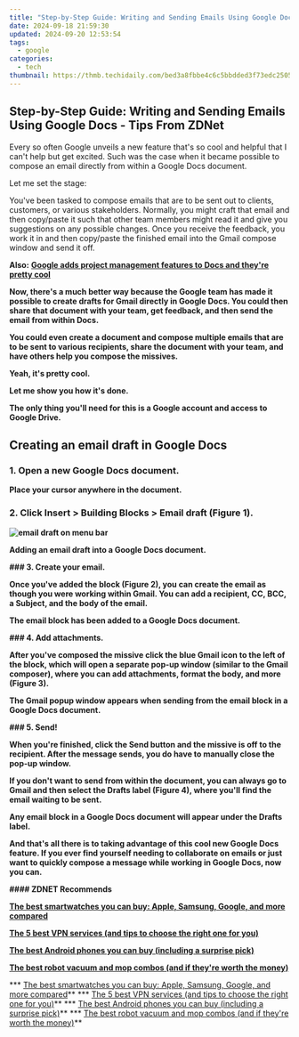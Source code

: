 ```yaml
---
title: "Step-by-Step Guide: Writing and Sending Emails Using Google Docs - Tips From ZDNet"
date: 2024-09-18 21:59:30
updated: 2024-09-20 12:53:54
tags:
  - google
categories:
  - tech
thumbnail: https://thmb.techidaily.com/bed3a8fbbe4c6c5bbdded3f73edc2505580ffc686720a91de941d4b85521ee34.jpg
---
```


## Step-by-Step Guide: Writing and Sending Emails Using Google Docs - Tips From ZDNet

Every so often Google unveils a new feature that's so cool and helpful that I can't help but get excited. Such was the case when it became possible to compose an email directly from within a Google Docs document.

Let me set the stage:

You've been tasked to compose emails that are to be sent out to clients, customers, or various stakeholders. Normally, you might craft that email and then copy/paste it such that other team members might read it and give you suggestions on any possible changes. Once you receive the feedback, you work it in and then copy/paste the finished email into the Gmail compose window and send it off.

**Also:** [**Google adds project management features to Docs and they're pretty cool**](https://www.zdnet.com/article/google-adds-project-management-features-to-docs-and-its-pretty-cool/)

**Now, there's a much better way because the Google team has made it possible to create drafts for Gmail directly in Google Docs. You could then share that document with your team, get feedback, and then send the email from within Docs.**

**You could even create a document and compose multiple emails that are to be sent to various recipients, share the document with your team, and have others help you compose the missives.**

**Yeah, it's pretty cool.**

**Let me show you how it's done.**

**The only thing you'll need for this is a Google account and access to Google Drive.**

## **Creating an email draft in Google Docs**

### **1\. Open a new Google Docs document.** 

**Place your cursor anywhere in the document.**

### **2\. Click Insert > Building Blocks > Email draft (Figure 1).**

**![email draft on menu bar](https://www.zdnet.com/a/img/resize/6708cadf9696f563a35b8272080a1374fd34f1ed/2022/05/19/0b63aea7-8061-4920-b5c0-21adfc12b651/email1.jpg?auto=webp&width=1280)**

**Adding an email draft into a Google Docs document.**

**### 3\. Create your email.** 

**Once you've added the block (Figure 2), you can create the email as though you were working within Gmail. You can add a recipient, CC, BCC, a Subject, and the body of the email.** 

**The email block has been added to a Google Docs document.**

**### 4\. Add attachments.** 

**After you've composed the missive click the blue Gmail icon to the left of the block, which will open a separate pop-up window (similar to the Gmail composer), where you can add attachments, format the body, and more (Figure 3).**

**The Gmail popup window appears when sending from the email block in a Google Docs document.**

**### 5\. Send!**

**When you're finished, click the Send button and the missive is off to the recipient. After the message sends, you do have to manually close the pop-up window.**

**If you don't want to send from within the document, you can always go to Gmail and then select the Drafts label (Figure 4), where you'll find the email waiting to be sent.** 

**Any email block in a Google Docs document will appear under the Drafts label.**

**And that's all there is to taking advantage of this cool new Google Docs feature. If you ever find yourself needing to collaborate on emails or just want to quickly compose a message while working in Google Docs, now you can.**

**#### ZDNET Recommends**

**[The best smartwatches you can buy: Apple, Samsung, Google, and more compared](https://www.zdnet.com/article/best-smartwatch/ "The best smartwatches you can buy: Apple, Samsung, Google, and more compared")**

**[The 5 best VPN services (and tips to choose the right one for you)](https://www.zdnet.com/article/best-vpn/ "The 5 best VPN services (and tips to choose the right one for you)")**

**[The best Android phones you can buy (including a surprise pick)](https://www.zdnet.com/article/best-android-phone/ "The best Android phones you can buy (including a surprise pick)")**

**[The best robot vacuum and mop combos (and if they're worth the money)](https://www.zdnet.com/article/best-robot-vacuum-mop/ "The best robot vacuum and mop combos (and if they're worth the money)")**

*** [The best smartwatches you can buy: Apple, Samsung, Google, and more compared](https://www.zdnet.com/article/best-smartwatch/ "The best smartwatches you can buy: Apple, Samsung, Google, and more compared")**
*** [The 5 best VPN services (and tips to choose the right one for you)](https://www.zdnet.com/article/best-vpn/ "The 5 best VPN services (and tips to choose the right one for you)")**
*** [The best Android phones you can buy (including a surprise pick)](https://www.zdnet.com/article/best-android-phone/ "The best Android phones you can buy (including a surprise pick)")**
*** [The best robot vacuum and mop combos (and if they're worth the money)](https://www.zdnet.com/article/best-robot-vacuum-mop/ "The best robot vacuum and mop combos (and if they're worth the money)")**

<ins class="adsbygoogle"
     style="display:block"
     data-ad-format="autorelaxed"
     data-ad-client="ca-pub-7571918770474297"
     data-ad-slot="1223367746"></ins>



<ins class="adsbygoogle"
     style="display:block"
     data-ad-client="ca-pub-7571918770474297"
     data-ad-slot="8358498916"
     data-ad-format="auto"
     data-full-width-responsive="true"></ins>
